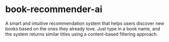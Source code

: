 # book-recommender-ai
A smart and intuitive recommendation system that helps users discover new books based on the ones they already love. Just type in a book name, and the system returns similar titles using a content-based filtering approach.
